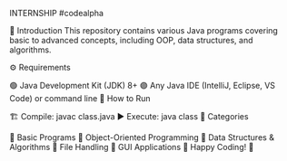 INTERNSHIP #codealpha


📝 Introduction This repository contains various Java programs covering basic to advanced concepts, including OOP, data structures, and algorithms.

⚙️ Requirements

🟢 Java Development Kit (JDK) 8+
🟣 Any Java IDE (IntelliJ, Eclipse, VS Code) or command line
🚀 How to Run

🏗️ Compile: javac class.java
▶️ Execute: java class
📌 Categories

🔹 Basic Programs
🔸 Object-Oriented Programming
🔹 Data Structures & Algorithms
🔸 File Handling
🔹 GUI Applications
🎉 Happy Coding! 🚀
